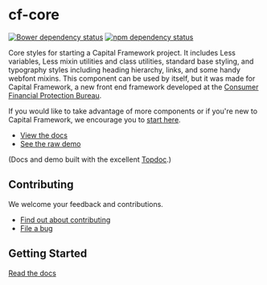 # cf-core

[![Bower dependency status](https://www.versioneye.com/user/projects/533069907bae4b78ef00000b/badge.png)](https://www.versioneye.com/user/projects/533069907bae4b78ef00000b)
[![npm dependency status](https://gemnasium.com/cfpb/cf-core.svg)](https://gemnasium.com/cfpb/cf-core)

Core styles for starting a Capital Framework project.
It includes Less variables, Less mixin utilities and class utilities,
standard base styling, and typography styles including heading hierarchy, links,
and some handy webfont mixins.
This component can be used by itself, but it was made for Capital Framework,
a new front end framework developed at the
[Consumer Financial Protection Bureau](https://cfpb.github.io/).

If you would like to take advantage of more components or if you're new to
Capital Framework, we encourage you to [start here](https://cfpb.github.io/capital-framework/).

- [View the docs](https://cfpb.github.io/cf-core/docs/)
- [See the raw demo](https://cfpb.github.io/cf-core/demo/)

(Docs and demo built with the excellent [Topdoc](https://github.com/topcoat/topdoc/).)


## Contributing

We welcome your feedback and contributions.

- [Find out about contributing](https://cfpb.github.io/capital-framework/contributing/)
- [File a bug](https://github.com/cfpb/cf-core/issues/new?body=%23%23%20URL%0D%0D%0D%23%23%20Actual%20Behavior%0D%0D%0D%23%23%20Expected%20Behavior%0D%0D%0D%23%23%20Steps%20to%20Reproduce%0D%0D%0D%23%23%20Screenshot&labels=bug)


## Getting Started

[Read the docs](https://cfpb.github.io/capital-framework/components/)
